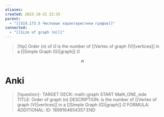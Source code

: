 ```yaml
---
aliases: 
created: 2023-10-31 22:33
parent:
  - "[[519.173.5 Числовые характеристики графов]]"
connected:
  - "[[Size of graph (m)]]"
---
```


> [!tip] Order ($n$) of $G$
> is the number of [[Vertex of graph (V)|vertices]] in a [[Simple Graph (G)|graph]] $G$

$$n$$

# Anki
> [!question]-
TARGET DECK: math::graph
START
Math_ONE_side
TITLE: Order of graph (n)
DESCRIPTION: is the number of [[Vertex of graph (V)|vertices]] in a [[Simple Graph (G)|graph]] $G$
FORMULA: 
ADDITIONAL:
ID: 1699164654357
END











